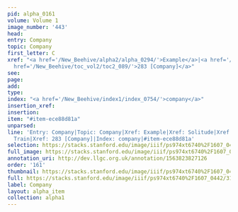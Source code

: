 ```yaml
---
pid: alpha_0161
volume: Volume 1
image_number: '443'
head: 
entry: Company
topic: Company
first_letter: C
xref: "<a href='/New_Beehive/alpha2/alpha_0294/'>Example</a>|<a href='/New_Beehive/alpha4/alpha_0884/'>Solitude</a>|Stock|Train|<a
  href='/New_Beehive/toc_vol2/toc2_089/'>283 [Company]</a>"
see: 
page: 
add: 
type: 
index: "<a href='/New_Beehive/index1/index_0754/'>company</a>"
insertion_xref: 
insertion: 
item: "#item-ece88d81a"
unparsed: 
line: 'Entry: Company|Topic: Company|Xref: Example|Xref: Solitude|Xref: Stock|Xref:
  Train|Xref: 283 [Company]|Index: company|#item-ece88d81a'
selection: https://stacks.stanford.edu/image/iiif/ps974xt6740%2F1607_0442/314,1738,3165,539/full/0/default.jpg
full_image: https://stacks.stanford.edu/image/iiif/ps974xt6740%2F1607_0442/full/full/0/default.jpg
annotation_uri: http://dev.llgc.org.uk/annotation/1563823827126
order: '161'
thumbnail: https://stacks.stanford.edu/image/iiif/ps974xt6740%2F1607_0442/314,1738,600,180/250,/0/default.jpg
full: https://stacks.stanford.edu/image/iiif/ps974xt6740%2F1607_0442/314,1738,3165,539/full/0/default.jpg
label: Company
layout: alpha_item
collection: alpha1
---
```

